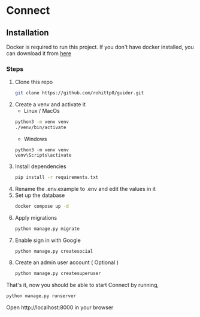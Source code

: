 # Connect

## Installation

Docker is required to run this project. If you don't have docker installed, you can download it from [here](https://www.docker.com/products/docker-desktop)

### Steps

1) Clone this repo
    ```bash
    git clone https://github.com/rohittp0/guider.git
    ```
2) Create a venv and activate it
    - Linux / MacOs
    ```bash
   python3 -m venv venv
   ./venv/bin/activate
   ```
   - Windows
   ```
   python3 -m venv venv
   venv\Scripts\activate
   ```
3) Install dependencies
    ```bash
   pip install -r requirements.txt
    ```
4) Rename the .env.example to .env and edit the values in it
5) Set up the database
    ```bash
   docker compose up -d
    ```
6) Apply migrations
    ```bash
   python manage.py migrate
   ```
7) Enable sign in with Google
    ```bash
    python manage.py createsocial
    ```
8) Create an admin user account ( Optional )
    ```bash
   python manage.py createsuperuser
   ```
   
That's it, now you should be able to start Connect by running,
```bash
python manage.py runserver
```

Open http://localhost:8000 in your browser
